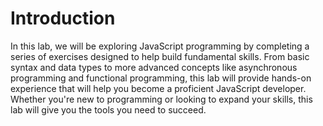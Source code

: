 # Introduction

In this lab, we will be exploring JavaScript programming by completing a series of exercises designed to help build fundamental skills. From basic syntax and data types to more advanced concepts like asynchronous programming and functional programming, this lab will provide hands-on experience that will help you become a proficient JavaScript developer. Whether you're new to programming or looking to expand your skills, this lab will give you the tools you need to succeed.
